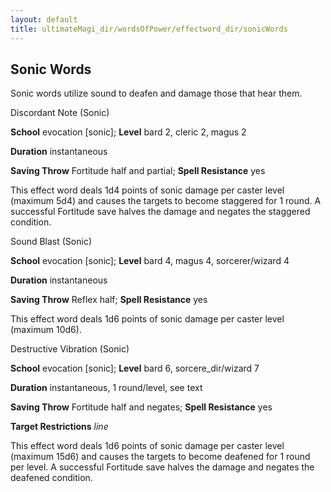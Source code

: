 ```yaml
---
layout: default
title: ultimateMagi_dir/wordsOfPower/effectword_dir/sonicWords
---
```

## Sonic Words

Sonic words utilize sound to deafen and damage those that hear them.

Discordant Note (Sonic)

**School** evocation [sonic]; **Level** bard 2, cleric 2, magus 2

**Duration** instantaneous

**Saving Throw** Fortitude half and partial; **Spell Resistance** yes

This effect word deals 1d4 points of sonic damage per caster level (maximum 5d4) and causes the targets to become staggered for 1 round. A successful Fortitude save halves the damage and negates the staggered condition.

Sound Blast (Sonic)

**School** evocation [sonic]; **Level** bard 4, magus 4, sorcerer/wizard 4

**Duration** instantaneous

**Saving Throw** Reflex half; **Spell Resistance** yes

This effect word deals 1d6 points of sonic damage per caster level (maximum 10d6).

Destructive Vibration (Sonic)

**School** evocation [sonic]; **Level** bard 6, sorcere_dir/wizard 7

**Duration** instantaneous, 1 round/level, see text

**Saving Throw** Fortitude half and negates; **Spell Resistance** yes

**Target Restrictions** _line_

This effect word deals 1d6 points of sonic damage per caster level (maximum 15d6) and causes the targets to become deafened for 1 round per level. A successful Fortitude save halves the damage and negates the deafened condition.

